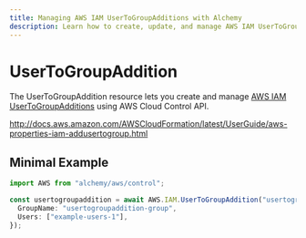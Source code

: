 ```yaml
---
title: Managing AWS IAM UserToGroupAdditions with Alchemy
description: Learn how to create, update, and manage AWS IAM UserToGroupAdditions using Alchemy Cloud Control.
---
```


# UserToGroupAddition

The UserToGroupAddition resource lets you create and manage [AWS IAM UserToGroupAdditions](https://docs.aws.amazon.com/iam/latest/userguide/) using AWS Cloud Control API.

http://docs.aws.amazon.com/AWSCloudFormation/latest/UserGuide/aws-properties-iam-addusertogroup.html

## Minimal Example

```ts
import AWS from "alchemy/aws/control";

const usertogroupaddition = await AWS.IAM.UserToGroupAddition("usertogroupaddition-example", {
  GroupName: "usertogroupaddition-group",
  Users: ["example-users-1"],
});
```

